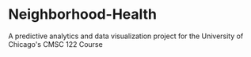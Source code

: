 # Neighborhood-Health

A predictive analytics and data visualization project for the University of Chicago's CMSC 122 Course
